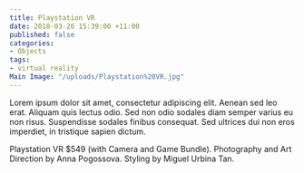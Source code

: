 ```yaml
---
title: Playstation VR
date: 2018-03-26 15:39:00 +11:00
published: false
categories:
- Objects
tags:
- virtual reality
Main Image: "/uploads/Playstation%20VR.jpg"
---
```


Lorem ipsum dolor sit amet, consectetur adipiscing elit. Aenean sed leo erat. Aliquam quis lectus odio. Sed non odio sodales diam semper varius eu non risus. Suspendisse sodales finibus consequat. Sed ultrices dui non eros imperdiet, in tristique sapien dictum. 

Playstation VR $549 (with Camera and Game Bundle). Photography and Art Direction by Anna Pogossova. Styling by Miguel Urbina Tan.